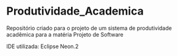# Produtividade_Academica

Repositório criado para o projeto de um sistema de produtividade acadêmica para a matéria Projeto de Software

IDE utilizada: Eclipse Neon.2
